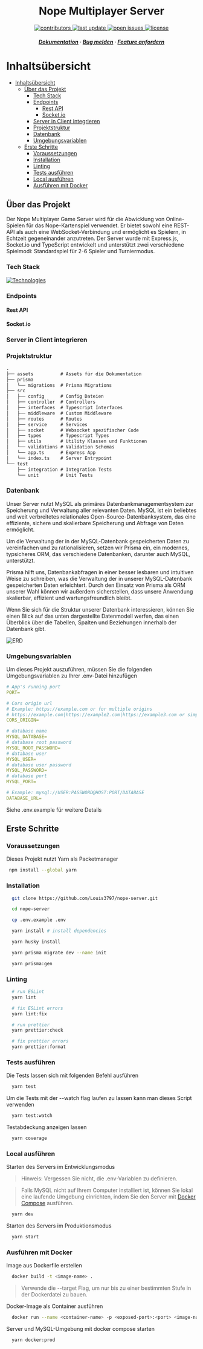 <div align="center">

  <h1>Nope Multiplayer Server</h1>
  
<!-- Badges -->
<p>
  <a href="https://github.com/Louis3797/nope-server/graphs/contributors">
    <img src="https://img.shields.io/github/contributors/Louis3797/nope-server" alt="contributors" />
  </a>
  <a href="">
    <img src="https://img.shields.io/github/last-commit/Louis3797/nope-server" alt="last update" />
  </a>
  <a href="https://github.com/Louis3797/nope-server/issues/">
    <img src="https://img.shields.io/github/issues/Louis3797/nope-server" alt="open issues" />
  </a>
  <a href="https://github.com/Louis3797/nope-server/blob/main/LICENSE">
    <img src="https://img.shields.io/github/license/Louis3797/nope-server.svg" alt="license" />
  </a>
</p>

<h5>
    <a href="https://github.com/Louis3797/nope-server#readme">Dokumentation</a>
  <span> · </span>
    <a href="https://github.com/Louis3797/nope-server/issues/">Bug melden</a>
  <span> · </span>
    <a href="https://github.com/Louis3797/nope-server/issues/">Feature anfordern</a>
  </h5>
</div>

<!-- Table of Contents -->

# Inhaltsübersicht

- [Inhaltsübersicht](#inhaltsübersicht)
  - [Über das Projekt](#über-das-projekt)
    - [Tech Stack](#tech-stack)
    - [Endpoints](#endpoints)
      - [Rest API](#rest-api)
      - [Socket.io](#socketio)
    - [Server in Client integrieren](#server-in-client-integrieren)
    - [Projektstruktur](#projektstruktur)
    - [Datenbank](#datenbank)
    - [Umgebungsvariablen](#umgebungsvariablen)
  - [Erste Schritte](#erste-schritte)
    - [Voraussetzungen](#voraussetzungen)
    - [Installation](#installation)
    - [Linting](#linting)
    - [Tests ausführen](#tests-ausführen)
    - [Local ausführen](#local-ausführen)
    - [Ausführen mit Docker](#ausführen-mit-docker)

<!-- About the Project -->

## Über das Projekt

Der Nope Multiplayer Game Server wird für die Abwicklung von Online-Spielen für das Nope-Kartenspiel verwendet. Er bietet sowohl eine REST-API als auch eine WebSocket-Verbindung und ermöglicht es Spielern, in Echtzeit gegeneinander anzutreten. Der Server wurde mit Express.js, Socket.io und TypeScript entwickelt und unterstützt zwei verschiedene Spielmodi: Standardspiel für 2-6 Spieler und Turniermodus.

<!-- TechStack -->

### Tech Stack

[![Technologies](https://skillicons.dev/icons?i=ts,nodejs,express,mysql,docker,prisma&perline=13)](https://skillicons.dev)

<!-- Endpoints -->

### Endpoints

#### Rest API

<!-- ```
POST /v1/auth/signup - Signup
POST /v1/auth/login - Login
POST /v1/auth/refresh - Refresh access token
POST /v1/forgot-password - Send reset password email
POST /v1/reset-password/:token - Reset password
POST /v1/send-verification-email - Send verification email
POST /v1/verify-email/:token - Verify email
``` -->

#### Socket.io

<!-- Integrate server into client -->

### Server in Client integrieren

<!-- Project Structure -->

### Projektstruktur

```txt
.
├── assets          # Assets für die Dokumentation
├── prisma
│   └── migrations  # Prisma Migrations
├── src
│   ├── config      # Config Dateien
│   ├── controller  # Controllers
│   ├── interfaces  # Typescript Interfaces
│   ├── middleware  # Custom Middleware
│   ├── routes      # Routes
│   ├── service     # Services
│   ├── socket      # Websocket spezifischer Code
│   ├── types       # Typescript Types
│   ├── utils       # Utility Klassen und Funktionen
│   └── validations # Validation Schemas
│   └── app.ts      # Express App
│   └── index.ts    # Server Entrypoint
└── test
    ├── integration # Integration Tests
    └── unit        # Unit Tests
```

<!-- Database -->

### Datenbank

Unser Server nutzt MySQL als primäres Datenbankmanagementsystem zur Speicherung und Verwaltung aller relevanten Daten. MySQL ist ein beliebtes und weit verbreitetes relationales Open-Source-Datenbanksystem, das eine effiziente, sichere und skalierbare Speicherung und Abfrage von Daten ermöglicht.

Um die Verwaltung der in der MySQL-Datenbank gespeicherten Daten zu vereinfachen und zu rationalisieren, setzen wir Prisma ein, ein modernes, typsicheres ORM, das verschiedene Datenbanken, darunter auch MySQL, unterstützt.

Prisma hilft uns, Datenbankabfragen in einer besser lesbaren und intuitiven Weise zu schreiben, was die Verwaltung der in unserer MySQL-Datenbank gespeicherten Daten erleichtert. Durch den Einsatz von Prisma als ORM unserer Wahl können wir außerdem sicherstellen, dass unsere Anwendung skalierbar, effizient und wartungsfreundlich bleibt.

Wenn Sie sich für die Struktur unserer Datenbank interessieren, können Sie einen Blick auf das unten dargestellte Datenmodell werfen, das einen Überblick über die Tabellen, Spalten und Beziehungen innerhalb der Datenbank gibt.

![ERD](assets/mysql_erd.png)

<!-- Env Variables -->

### Umgebungsvariablen

Um dieses Projekt auszuführen, müssen Sie die folgenden Umgebungsvariablen zu Ihrer .env-Datei hinzufügen

```yml
# App's running port
PORT=

# Cors origin url
# Example: https://example.com or for multiple origins 
# https://example.com|https://example2.com|https://example3.com or simple * to allow all origins
CORS_ORIGIN=

# database name
MYSQL_DATABASE=
# database root password
MYSQL_ROOT_PASSWORD=
# database user
MYSQL_USER=
# database user password
MYSQL_PASSWORD=
# database port
MYSQL_PORT=

# Example: mysql://USER:PASSWORD@HOST:PORT/DATABASE
DATABASE_URL=
```

Siehe .env.example für weitere Details

<!-- Getting Started -->

## Erste Schritte

<!-- Prerequisites -->

### Voraussetzungen

Dieses Projekt nutzt Yarn als Packetmanager

```bash
 npm install --global yarn
```

<!-- Installation -->

### Installation

```bash
  git clone https://github.com/Louis3797/nope-server.git

  cd nope-server

  cp .env.example .env

  yarn install # install dependencies

  yarn husky install

  yarn prisma migrate dev --name init 

  yarn prisma:gen
```

### Linting

```bash
  # run ESLint
  yarn lint

  # fix ESLint errors
  yarn lint:fix

  # run prettier
  yarn prettier:check

  # fix prettier errors
  yarn prettier:format
```

<!-- Running Tests -->

### Tests ausführen

Die Tests lassen sich mit folgenden Befehl ausführen

```bash
  yarn test
```

Um die Tests mit der --watch flag laufen zu lassen kann man dieses Script verwenden

```bash
  yarn test:watch
```

Testabdeckung anzeigen lassen

```bash
  yarn coverage
```

<!-- Run Locally -->

### Local ausführen

Starten des Servers im Entwicklungsmodus

> Hinweis: Vergessen Sie nicht, die .env-Variablen zu definieren.

> Falls MySQL nicht auf Ihrem Computer installiert ist, können Sie lokal eine laufende Umgebung einrichten, indem Sie den Server mit [Docker Compose](#ausführen-mit-docker) ausführen.

```bash
  yarn dev
```

Starten des Servers im Produktionsmodus

```bash
  yarn start
```

<!-- Run with Docker -->

### Ausführen mit Docker

Image aus Dockerfile erstellen

```bash
  docker build -t <image-name> .
```

> Verwende die --target Flag, um nur bis zu einer bestimmten Stufe in der Dockerdatei zu bauen.

Docker-Image als Container ausführen

```bash
  docker run --name <container-name> -p <exposed-port>:<port> <image-name>
```

Server und MySQL-Umgebung mit docker compose starten

```bash
  yarn docker:prod
```
